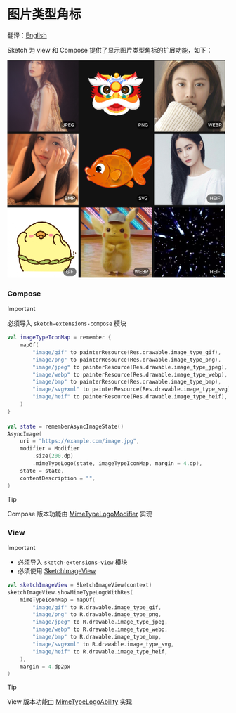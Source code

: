 # 图片类型角标

翻译：[English](mime_type_logo.md)

Sketch 为 view 和 Compose 提供了显示图片类型角标的扩展功能，如下：

![sample_mime_type_logo.png](../res/sample_mime_type_logo.png)

### Compose

> [!IMPORTANT]
> 必须导入 `sketch-extensions-compose` 模块

```kotlin
val imageTypeIconMap = remember {
    mapOf(
        "image/gif" to painterResource(Res.drawable.image_type_gif),
        "image/png" to painterResource(Res.drawable.image_type_png),
        "image/jpeg" to painterResource(Res.drawable.image_type_jpeg),
        "image/webp" to painterResource(Res.drawable.image_type_webp),
        "image/bmp" to painterResource(Res.drawable.image_type_bmp),
        "image/svg+xml" to painterResource(Res.drawable.image_type_svg),
        "image/heif" to painterResource(Res.drawable.image_type_heif),
    )
}

val state = rememberAsyncImageState()
AsyncImage(
    uri = "https://example.com/image.jpg",
    modifier = Modifier
        .size(200.dp)
        .mimeTypeLogo(state, imageTypeIconMap, margin = 4.dp),
    state = state,
    contentDescription = "",
)
```

> [!TIP]
> Compose 版本功能由 [MimeTypeLogoModifier] 实现

### View

> [!IMPORTANT]
> * 必须导入 `sketch-extensions-view` 模块
> * 必须使用 [SketchImageView]

```kotlin
val sketchImageView = SketchImageView(context)
sketchImageView.showMimeTypeLogoWithRes(
    mimeTypeIconMap = mapOf(
        "image/gif" to R.drawable.image_type_gif,
        "image/png" to R.drawable.image_type_png,
        "image/jpeg" to R.drawable.image_type_jpeg,
        "image/webp" to R.drawable.image_type_webp,
        "image/bmp" to R.drawable.image_type_bmp,
        "image/svg+xml" to R.drawable.image_type_svg,
        "image/heif" to R.drawable.image_type_heif,
    ),
    margin = 4.dp2px
)
```

> [!TIP]
> View 版本功能由 [MimeTypeLogoAbility] 实现

[SketchImageView]: ../../sketch-extensions-view/src/main/kotlin/com/github/panpf/sketch/SketchImageView.kt

[MimeTypeLogoAbility]: ../../sketch-extensions-view/src/main/kotlin/com/github/panpf/sketch/ability/MimeTypeLogoAbility.kt

[MimeTypeLogoModifier]: ../../sketch-extensions-compose/src/commonMain/kotlin/com/github/panpf/sketch/ability/MimeTypeLogoModifier.kt